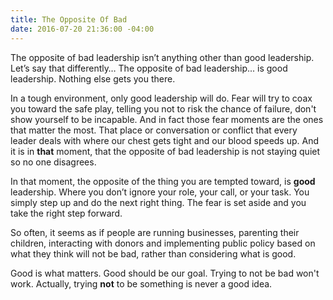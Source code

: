 ```yaml
---
title: The Opposite Of Bad
date: 2016-07-20 21:36:00 -04:00
---
```


The opposite of bad leadership isn’t anything other than good leadership. Let’s say that differently… The opposite of bad leadership... is good leadership. Nothing else gets you there. 

In a tough environment, only good leadership will do. Fear will try to coax you toward the safe play, telling you not to risk the chance of failure, don't show yourself to be incapable. And in fact those fear moments are the ones that matter the most. That place or conversation or conflict that every leader deals with where our chest gets tight and our blood speeds up. And it is in **that** moment, that the opposite of bad leadership is not staying quiet so no one disagrees. 

In that moment, the opposite of the thing you are tempted toward, is **good** leadership. Where you don’t ignore your role, your call, or your task. You simply step up and do the next right thing. The fear is set aside and you take the right step forward. 

So often, it seems as if people are running businesses, parenting their children, interacting with donors and implementing public policy based on what they think will not be bad, rather than considering what is good. 

Good is what matters. Good should be our goal. Trying to not be bad won't work. Actually, trying **not** to be something is never a good idea. 

 